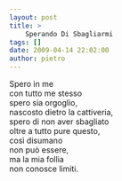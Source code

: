 ```yaml
---
layout: post
title: >
    Sperando Di Sbagliarmi
tags: []
date: 2009-04-14 22:02:00
author: pietro
---
```

Spero in me<br/>con tutto me stesso<br/>spero sia orgoglio,<br/>nascosto dietro la cattiveria,<br/>spero di non aver sbagliato<br/>oltre a tutto pure questo,<br/>così disumano<br/>non può essere,<br/>ma la mia follia<br/>non conosce limiti.
